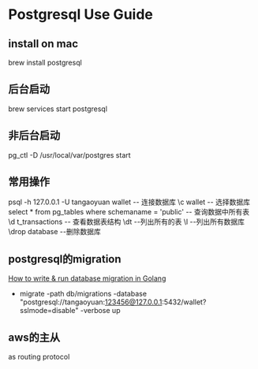 # Postgresql Use Guide

## install on mac

brew install postgresql

## 后台启动

brew services start postgresql

## 非后台启动

pg_ctl -D /usr/local/var/postgres start

## 常用操作

psql -h 127.0.0.1 -U tangaoyuan wallet   -- 连接数据库
\c wallet    -- 选择数据库
select * from pg_tables where schemaname = 'public'   --  查询数据中所有表
\d t_transactions   -- 查看数据表结构
\dt  --列出所有的表
\l --列出所有数据库
\drop database --删除数据库

## postgresql的migration
[How to write & run database migration in Golang](https://dev.to/techschoolguru/how-to-write-run-database-migration-in-golang-5h6g)

* migrate -path db/migrations -database "postgresql://tangaoyuan:123456@127.0.0.1:5432/wallet?sslmode=disable" -verbose up

## aws的主从

as routing protocol


